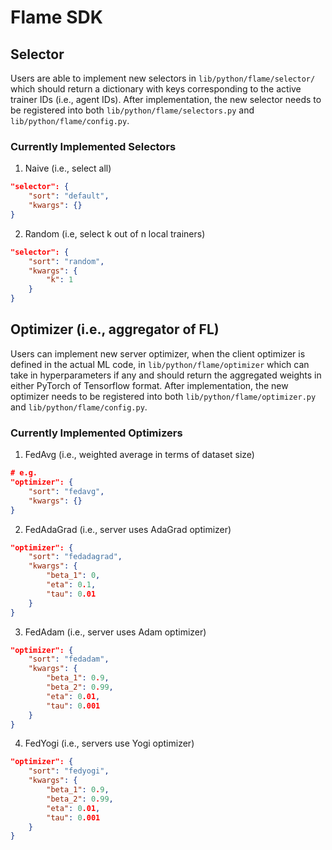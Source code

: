 # Flame SDK

## Selector
Users are able to implement new selectors in `lib/python/flame/selector/` which should return a dictionary with keys corresponding to the active trainer IDs (i.e., agent IDs). After implementation, the new selector needs to be registered into both `lib/python/flame/selectors.py` and `lib/python/flame/config.py`.
### Currently Implemented Selectors
1. Naive (i.e., select all)
```json
"selector": {
    "sort": "default",
    "kwargs": {}
}
```
2. Random (i.e, select k out of n local trainers)
```json
"selector": {
    "sort": "random",
    "kwargs": {
        "k": 1
    }
}
```

## Optimizer (i.e., aggregator of FL)
Users can implement new server optimizer, when the client optimizer is defined in the actual ML code, in `lib/python/flame/optimizer` which can take in hyperparameters if any and should return the aggregated weights in either PyTorch of Tensorflow format. After implementation, the new optimizer needs to be registered into both `lib/python/flame/optimizer.py` and `lib/python/flame/config.py`.

### Currently Implemented Optimizers
1. FedAvg (i.e., weighted average in terms of dataset size)
```json
# e.g.
"optimizer": {
    "sort": "fedavg",
    "kwargs": {}
}
```
2. FedAdaGrad (i.e., server uses AdaGrad optimizer)
```json
"optimizer": {
    "sort": "fedadagrad",
    "kwargs": {
        "beta_1": 0,
        "eta": 0.1,
        "tau": 0.01
    }
}
```
3. FedAdam (i.e., server uses Adam optimizer)
```json
"optimizer": {
    "sort": "fedadam",
    "kwargs": {
        "beta_1": 0.9,
        "beta_2": 0.99,
        "eta": 0.01,
        "tau": 0.001
    }
}
```
4. FedYogi (i.e., servers use Yogi optimizer)
```json
"optimizer": {
    "sort": "fedyogi",
    "kwargs": {
        "beta_1": 0.9,
        "beta_2": 0.99,
        "eta": 0.01,
        "tau": 0.001
    }
}
```

